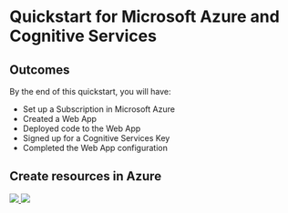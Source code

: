 # Quickstart for Microsoft Azure and Cognitive Services

## Outcomes
By the end of this quickstart, you will have:
* Set up a Subscription in Microsoft Azure
* Created a Web App
* Deployed code to the Web App
* Signed up for a Cognitive Services Key
* Completed the Web App configuration

## Create resources in Azure
<a href="https://portal.azure.com/#create/Microsoft.Template/uri/https%3A%2F%2Fraw.githubusercontent.com%2Fjourdant%2Fazure-cognitiveservices-quickstart%2Fmaster%2Farm%2Fazuredeploy.json" target="_blank">
    <img src="http://azuredeploy.net/deploybutton.png"/>
</a>
<a href="http://armviz.io/#/?load=https%3A%2F%2Fraw.githubusercontent.com%2Fjourdant%2Fazure-cognitiveservices-quickstart%2Fmaster%2Farm%2Fazuredeploy.json" target="_blank">
    <img src="http://armviz.io/visualizebutton.png"/>
</a>
